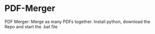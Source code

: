 # PDF-Merger
PDF Merger:
Merge as many PDFs together.
Install python, download the Repo and start the .bat file
